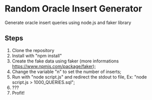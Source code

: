 # Random Oracle Insert Generator
Generate oracle insert queries using node.js and faker library
## Steps

1. Clone the repository
2. Install with "npm install"
3. Create the fake data using faker (more informations https://www.npmjs.com/package/faker);
4. Change the variable "n" to set the number of inserts;
5. Run with "node script.js" and redirect the stdout to file, Ex: "node script.js > 1000_QUERIES.sql";
6. ???
7. Profit!

